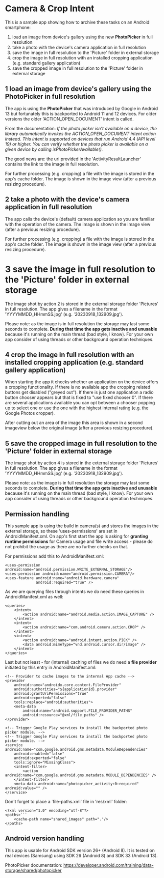 # Camera & Crop Intent

This is a sample app showing how to archive these tasks on an Android smartphone:

1) load an image from device's gallery using the new **PhotoPicker** in full resolution
2) take a photo with the device's camera application in full resolution
3) save the image in full resolution to the 'Picture' folder in external storage
4) crop the image in full resolution with an installed cropping application (e.g. standard gallery application)
5) save the cropped image in full resolution to the 'Picture' folder in external storage

## 1 load an image from device's gallery using the PhotoPicker in full resolution

The app is using the **PhotoPicker** that was introduced by Google in Android 13 but fortunately this is backported 
to Android 11 and 12 devices. For older versions the older 'ACTION_OPEN_DOCUMENT' intent is called.

From the documentation: 
*If the photo picker isn't available on a device, the library automatically invokes the ACTION_OPEN_DOCUMENT 
intent action instead. This intent is supported on devices that run Android 4.4 (API level 19) or higher. 
You can verify whether the photo picker is available on a given device by calling isPhotoPickerAvailable().*

The good news are: the uri provided in the 'ActivityResultLauncher<PickVisualMediaRequest>' contains the link 
to the image in full resolution.  

For further processing (e.g. cropping) a file with the image is stored in the app's cache folder. The image is shown 
in the image view (after a previous resizing procedure).

## 2 take a photo with the device's camera application in full resolution

The app calls the device's (default) camera application so you are familiar with the operation of the camera. The 
image is shown in the image view (after a previous resizing procedure).

For further processing (e.g. cropping) a file with the image is stored in the app's cache folder. The image is shown 
in the image view (after a previous resizing procedure).

# 3 save the image in full resolution to the 'Picture' folder in external storage

The image shot by action 2 is stored in the external storage folder 'Pictures' in full resolution. The app gives a 
filename in the format 'YYYYMMDD_HHmmSS.jpg' (e.g. '20230918_132909.jpg').

Please note: as the image is in full resolution the storage may last some seconds to complete. **During that time 
the app gets inactive and unusable** because it's running on the main thread (bad style, I know). For your own app 
consider of using threads or other background operation techniques.

## 4 crop the image in full resolution with an installed cropping application (e.g. standard gallery application)

When starting the app it checks whether an application on the device offers a cropping functionality. If there is 
no available app the cropping related buttons get disabled ("greyed out"). If there is just one application a radio button 
chooser appears but that is fixed to "use fixed chooser 0". If there are several applications available you can opt between 
a chooser popping up to select one or use the one with the highest internal rating (e.g. the Google Photos cropper).

After cutting out an area of the image this area is shown in a second imageview below the original image (after a previous 
resizing procedure). 

## 5 save the cropped image in full resolution to the 'Picture' folder in external storage

The image shot by action 4 is stored in the external storage folder 'Pictures' in full resolution. The app gives a 
filename in the format 'YYYYMMDD_HHmmSS.jpg' (e.g. '20230918_132909.jpg').

Please note: as the image is in full resolution the storage may last some seconds to complete. **During that time 
the app gets inactive and unusable** because it's running on the main thread (bad style, I know). For your own app 
consider of using threads or other background operation techniques.

## Permission handling

This sample app is using the build in camera(s) and stores the images in the external storage, so these 
'uses-permissions' are set in AndroidManifest.xml. On app's first start the app is asking for **granting 
runtime permissions** for Camera usage and file write access - please do not prohibit the usage as there 
are no further checks on that.

For permissions add this to AndroidManifest.xml:

```plaintext
<uses-permission android:name="android.permission.WRITE_EXTERNAL_STORAGE"/>
<uses-permission android:name="android.permission.CAMERA"/>
<uses-feature android:name="android.hardware.camera"
              android:required="true" />
```

As we are querying files through intents we do need these queries in AndroidManifest.xml as well:

```plaintext
<queries>
    <intent>
        <action android:name="android.media.action.IMAGE_CAPTURE" />
    </intent>
    <intent>
        <action android:name="com.android.camera.action.CROP" />
    </intent>
    <intent>
        <action android:name="android.intent.action.PICK" />
        <data android:mimeType="vnd.android.cursor.dir/image" />
    </intent>
</queries>
```

Last but not least - for (internal) caching of files we do need a **file provider** initiated by this entry 
in AndroidManifest.xml:

```plaintext
<!-- Provider to cache images to the internal App cache -->
<provider
    android:name="androidx.core.content.FileProvider"
    android:authorities="${applicationId}.provider"
    android:grantUriPermissions="true"
    android:exported="false"
    tools:replace="android:authorities">
    <meta-data
        android:name="android.support.FILE_PROVIDER_PATHS"
        android:resource="@xml/file_paths" />
</provider>

<!-- Trigger Google Play services to install the backported photo picker module. -->
<!-- Trigger Google Play services to install the backported photo picker module. -->
<service android:name="com.google.android.gms.metadata.ModuleDependencies"
    android:enabled="false"
    android:exported="false"
    tools:ignore="MissingClass">
    <intent-filter>
        <action android:name="com.google.android.gms.metadata.MODULE_DEPENDENCIES" />
    </intent-filter>
    <meta-data android:name="photopicker_activity:0:required" android:value="" />
</service>
```

Don't forget to place a 'file-paths.xml' file in 'res/xml' folder:

```plaintext
<?xml version="1.0" encoding="utf-8"?>
<paths>```
    <cache-path name="shared_images" path="."/>
</paths>
```

## Android version handling

This app is usable for Android SDK version 26+ (Android 8). It is tested on real devices (Samsung) using 
SDK 26 (Android 8) and SDK 33 (Android 13).

PhotoPicker documentation: https://developer.android.com/training/data-storage/shared/photopicker



